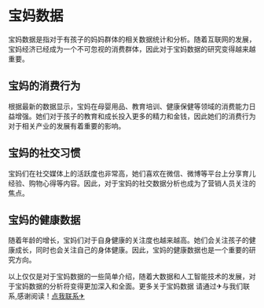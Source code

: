 # 宝妈数据

宝妈数据是指对于有孩子的妈妈群体的相关数据统计和分析。随着互联网的发展，宝妈经济已经成为一个不可忽视的消费群体，因此对于宝妈数据的研究变得越来越重要。

## 宝妈的消费行为

根据最新的数据显示，宝妈在母婴用品、教育培训、健康保健等领域的消费能力日益增强。她们对于孩子的教育和成长投入更多的精力和金钱，因此她们的消费行为对于相关产业的发展有着重要的影响。

## 宝妈的社交习惯

宝妈们在社交媒体上的活跃度也非常高，她们喜欢在微信、微博等平台上分享育儿经验、购物心得等内容。因此，对于宝妈的社交数据分析也成为了营销人员关注的焦点。

## 宝妈的健康数据

随着年龄的增长，宝妈们对于自身健康的关注度也越来越高。她们会关注孩子的健康成长，同时也会关注自己的身体健康。因此，宝妈的健康数据也是一个重要的研究方向。

以上仅仅是对于宝妈数据的一些简单介绍，随着大数据和人工智能技术的发展，对于宝妈数据的分析将变得更加深入和全面。更多关于宝妈数据 请通过✈与我们联系,感谢阅读！[点我联系✈](https://s.k02.cc)